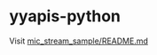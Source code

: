 # yyapis-python
Visit [mic_stream_sample/README.md](https://github.com/YYSystem/yyapis-python/blob/main/quickstarts/speech-to-text/mic_stream_sample/README.md)